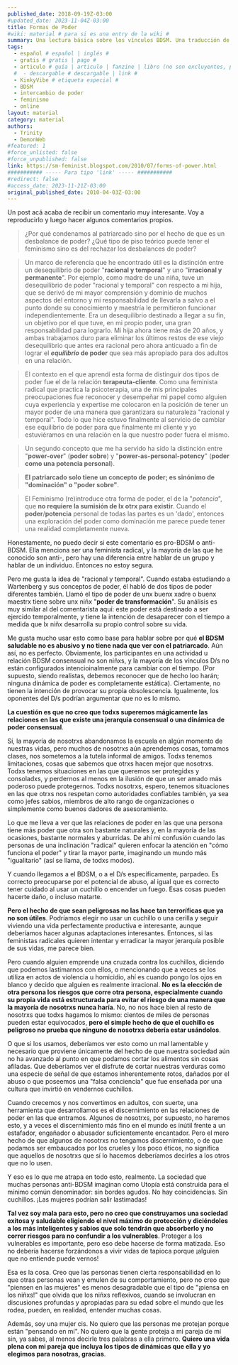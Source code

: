 ```yaml
---
published_date: 2018-09-19Z-03:00
#updated_date: 2023-11-04Z-03:00
title: Formas de Poder
#wiki: material # para si es una entry de la wiki #
summary: Una lectura básica sobre los vínculos BDSM. Una traducción de una publicación en el blog de SM-feminist del 2010.
tags:
  - español # español | inglés #
  - gratis # gratis | pago #
  - articulo # guía | articulo | fanzine | libro (no son excluyentes, pueden haber varios) #
  #  - descargable # descargable | link #
  - KinkyVibe # etiqueta especial #
  - BDSM
  - intercambio de poder
  - feminismo
  - online
layout: material
category: material
authors:
  - Trinity
  - DemonWeb
#featured: 1
#force_unlisted: false
#force_unpublished: false
link: https://sm-feminist.blogspot.com/2010/07/forms-of-power.html
########### ----- Para tipo 'link' ----- ###########
#redirect: false
#access_date: 2023-11-21Z-03:00
original_published_date: 2010-04-03Z-03:00
---
```


Un post acá acaba de recibir un comentario muy interesante. Voy a reproducirlo y luego hacer algunos comentarios propios.

> ¿Por qué condenamos al patriarcado sino por el hecho de que es un desbalance de poder? ¿Qué tipo de piso teórico puede tener el feminismo sino es del rechazar los desbalances de poder?

> Un marco de referencia que he encontrado útil es la distinción entre un desequilibrio de poder "**racional y temporal**" y uno "**irracional y permanente**". Por ejemplo, como madre de una niña, tuve un desequilibrio de poder "racional y temporal" con respecto a mi hija, que se derivó de mi mayor comprensión y dominio de muchos aspectos del entorno y mi responsabilidad de llevarla a salvo a el punto donde su conocimiento y maestría le permitieron funcionar independientemente. Era un desequilibrio destinado a llegar a su fin, un objetivo por el que tuve, en mi propio poder, una gran responsabilidad para lograrlo. Mi hija ahora tiene más de 20 años, y ambas trabajamos duro para eliminar los últimos restos de ese viejo desequilibrio que antes era racional pero ahora anticuado a fin de lograr el **_equilibrio_ de poder** que sea más apropiado para dos adultos en una relación.

> El contexto en el que aprendí esta forma de distinguir dos tipos de poder fue el de la relación **terapeuta-cliente**. Como una feminista radical que practica la psicoterapia, una de mis principales preocupaciones fue reconocer y desempeñar mi papel como alguien cuya experiencia y expertise me colocaron en la posición de tener un mayor poder de una manera que garantizara su naturaleza "racional y temporal". Todo lo que hice estuvo finalmente al servicio de cambiar ese equilibrio de poder para que finalmente mi cliente y yo estuviéramos en una relación en la que nuestro poder fuera el mismo.

> Un segundo concepto que me ha servido ha sido la distinción entre "**power-over**" (**poder sobre**) y "**power-as-personal-potency**" (**poder como una potencia personal**).

> **El patriarcado solo tiene un concepto de poder; es sinónimo de "dominación" o "poder sobre"**.

> El Feminismo (re)introduce otra forma de poder, el de la "_potencia_", que **no requiere la sumisión de lx otrx para existir**. Cuando el **poder**/**potencia** personal de todas las partes es un 'dado', entonces una exploración del poder como dominación me parece puede tener una realidad completamente nueva.

Honestamente, no puedo decir si este comentario es pro-BDSM o anti-BDSM. Ella menciona ser una feminista radical, y la mayoría de las que he conocido son anti-, pero hay una diferencia entre hablar de un grupo y hablar de un individuo. Entonces no estoy segura.

Pero me gusta la idea de "racional y temporal". Cuando estaba estudiando a Wartenberg y sus conceptos de poder, él habló de dos tipos de poder diferentes también. Llamó el tipo de poder de unx buenx xadre o buenx maestrx tiene sobre unx niñx "**poder de transformación**". Su análisis es muy similar al del comentarista aquí: este poder está destinado a ser ejercido temporalmente, y tiene la intención de desaparecer con el tiempo a medida que lx niñx desarrolla su propio control sobre su vida.

Me gusta mucho usar esto como base para hablar sobre por qué **el BDSM saludable no es abusivo y no tiene nada que ver con el patriarcado**. Aún así, no es perfecto. Obviamente, los participantes en una actividad u relación BDSM consensual no son niñxs, y la mayoría de los vínculos D/s no están configurados intencioinalmente para cambiar con el tiempo. (Por supuesto, siendo realistas, debemos reconocer que de hecho loo harán; ninguna dinámica de poder es completamente estática). Ciertamente, no tienen la intención de provocar su propia obsolescencia. Igualmente, los oponentes del D/s podrían argumentar que no es lo mismo.

**La cuestión es que no creo que todxs superemos mágicamente las relaciones en las que existe una jerarquía consensual o una dinámica de poder consensual**.

Sí, la mayoría de nosotrxs abandonamos la escuela en algún momento de nuestras vidas, pero muchos de nosotrxs aún aprendemos cosas, tomamos clases, nos sometemos a la tutela informal de amigos. Todxs tenemos limitaciones, cosas que sabemos que otrxs hacen mejor que nosotrxs. Todxs tenemos situaciones en las que queremos ser protegidxs y consoladxs, y perdernos al menos en la ilusión de que un ser amado más poderoso puede protegernos. Todxs nosotrxs, espero, tenemos situaciones en las que otrxs nos respetan como autoridades confiables también, ya sea como jefes sabios, miembros de alto rango de organizaciones o simplemente como buenos dadores de asesoramiento.

Lo que me lleva a ver que las relaciones de poder en las que una persona tiene más poder que otra son bastante naturales y, en la mayoría de las ocasiones, bastante normales y aburridas. De ahí mi confusión cuando las personas de una inclinación "radical" quieren enfocar la atención en "cómo funciona el poder" y tirar la mayor parte, imaginando un mundo más "igualitario" (así se llama, de todxs modos).

Y cuando llegamos a el BDSM, o a el D/s específicamente, parpadeo. Es correcto preocuparse por el potencial de abuso, al igual que es correcto tener cuidado al usar un cuchillo o encender un fuego. Esas cosas pueden hacerte daño, o incluso matarte.

**Pero el hecho de que sean peligrosas no las hace tan terroríficas que ya no son útiles**. Podríamos elegir no usar un cuchillo o una cerilla y seguir viviendo una vida perfectamente productiva e interesante, aunque deberíamos hacer algunas adaptaciones interesantes. Entonces, si las feministas radicales quieren intentar y erradicar la mayor jerarquía posible de sus vidas, me parece bien.

Pero cuando alguien emprende una cruzada contra los cuchillos, diciendo que podemos lastimarnos con ellos, o mencionando que a veces se los utiliza en actos de violencia u homicidio, ahí es cuando pongo los ojos en blanco y decido que alguien es realmente irracional. **No es la elección de otra persona los riesgos que corre otra persona, especialmente cuando su propia vida está estructurada para evitar el riesgo de una manera que la mayoría de nosotrxs nunca haría**. No, no nos hace bien al resto de nosotrxs que todxs hagamos lo mismo: cientos de miles de personas pueden estar equivocados, **pero el simple hecho de que el cuchillo es peligroso no prueba que ninguno de nosotrxs debería estar usándolos**.

O que si los usamos, deberíamos ver esto como un mal lamentable y necesario que proviene únicamente del hecho de que nuestra sociedad aún no ha avanzado al punto en que podamos cortar los alimentos sin cosas afiladas. Que deberíamos ver el disfrute de cortar nuestras verduras como una especie de señal de que estamos inherentemente rotos, dañados por el abuso o que poseemos una "falsa conciencia" que fue enseñada por una cultura que invirtió en vendernos cuchillos.

Cuando crecemos y nos convertimos en adultos, con suerte, una herramienta que desarrollamos es el discernimiento en las relaciones de poder en las que entramos. Algunos de nosotrxs, por supuesto, no haremos esto, y a veces el discernimiento más fino en el mundo es inútil frente a un estafador, engañador o abusador suficientemente encantador. Pero el mero hecho de que algunos de nosotrxs no tengamos discernimiento, o de que podamos ser embaucados por los crueles y los poco éticos, no significa que aquellos de nosotrxs que sí lo hacemos deberíamos decirles a los otros que no lo usen.

Y eso es lo que me atrapa en todo esto, realmente. La sociedad que muchas personas anti-BDSM imaginan como Utopía está construida para el mínimo común denominador: sin bordes agudos. No hay coincidencias. Sin cuchillos. ¡Las mujeres podrían salir lastimadas!

**Tal vez soy mala para esto, pero no creo que construyamos una sociedad exitosa y saludable eligiendo el nivel máximo de protección y diciéndoles a los más inteligentes y sabios que solo tendrán que absorberlo y no correr riesgos para no confundir a los vulnerables**. Proteger a los vulnerables es importante, pero eso debe hacerse de forma matizada. Eso no debería hacerse forzándonos a vivir vidas de tapioca porque ¡alguien que no entiende puede vernos!

Esa es la cosa. Creo que las personas tienen cierta responsabilidad en lo que otras personas vean y emulen de su comportamiento, pero no creo que "piensen en las mujeres" es menos desagradable que el tipo de "¡piensa en los niñxs!" que olvida que los niñxs reflexivos, cuando se involucran en discusiones profundas y apropiadas para su edad sobre el mundo que les rodea, pueden, en realidad, entender muchas cosas.

Además, soy una mujer cis. No quiero que las personas me protejan porque están "pensando en mí". No quiero que la gente proteja a mi pareja de mí sin, ya sabes, al menos decirle tres palabras a ella primero. **Quiero una vida plena con mi pareja que incluya los tipos de dinámicas que ella y yo elegimos para nosotras, gracias**.

